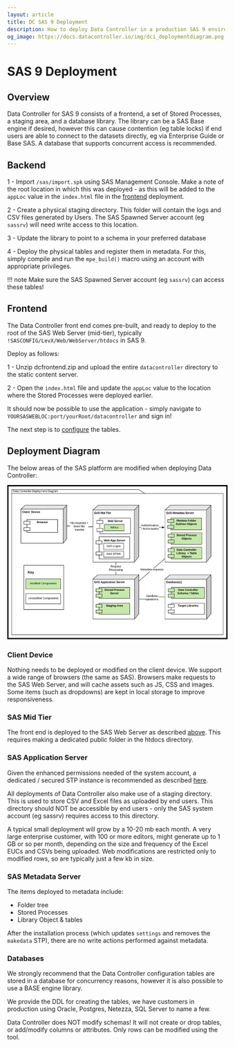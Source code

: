 ```yaml
---
layout: article
title: DC SAS 9 Deployment
description: How to deploy Data Controller in a production SAS 9 environment
og_image: https://docs.datacontroller.io/img/dci_deploymentdiagram.png
---
```


# SAS 9 Deployment

## Overview
Data Controller for SAS 9 consists of a frontend, a set of Stored Processes, a staging area, and a database library.  The library can be a SAS Base engine if desired, however this can cause contention (eg table locks) if end users are able to connect to the datasets directly, eg via Enterprise Guide or Base SAS.
A database that supports concurrent access is recommended.

## Backend

1 - Import `/sas/import.spk` using SAS Management Console.  Make a note of the root location in which this was deployed - as this will be added to the `appLoc` value in the `index.html` file in the [frontend](#frontend) deployment.

2 - Create a physical staging directory.  This folder will contain the logs and CSV files generated by Users.  The SAS Spawned Server account (eg `sassrv`) will need write access to this location.

3 - Update the library to point to a schema in your preferred database

4 - Deploy the physical tables and register them in metadata.  For this, simply compile and run the `mpe_build()` macro using an  account with appropriate privileges.

!!! note
    Make sure the SAS Spawned Server account (eg `sassrv`) can access these tables!

## Frontend
The Data Controller front end comes pre-built, and ready to deploy to the root of the SAS Web Server (mid-tier), typically `!SASCONFIG/LevX/Web/WebServer/htdocs` in SAS 9.

Deploy as follows:

1 - Unzip dcfrontend.zip and upload the entire `datacontroller` directory to the static content server.

2 - Open the `index.html` file and update the `appLoc` value to the location where the Stored Processes were deployed earlier. 

It should now be possible to use the application - simply navigate to `YOURSASWEBLOC:port/yourRoot/datacontroller` and sign in!

The next step is to [configure](dcc-tables.md) the tables.

## Deployment Diagram

The below areas of the SAS platform are modified when deploying Data Controller:

<img src="/img/dci_deploymentdiagram.svg" height="350" style="border:3px solid black" >

### Client Device

Nothing needs to be deployed or modified on the client device.  We support a wide range of browsers (the same as SAS).  Browsers make requests to the SAS Web Server, and will cache assets such as JS, CSS and images.  Some items (such as dropdowns) are kept in local storage to improve responsiveness.

### SAS Mid Tier

The front end is deployed to the SAS Web Server as described [above](/dci-deploysas9/#frontend).  This requires making a dedicated public folder in the htdocs directory.  

### SAS Application Server

Given the enhanced permissions needed of the system account, a dedicated / secured STP instance is recommended as described [here](/dci-stpinstance).

All deployments of Data Controller also make use of a staging directory.  This is used to store CSV and Excel files as uploaded by end users.  This directory should NOT be accessible by end users - only the SAS system account (eg sassrv) requires access to this directory.

A typical small deployment will grow by a 10-20 mb each month.  A very large enterprise customer, with 100 or more editors, might generate up to 1 GB or so per month, depending on the size and frequency of the Excel EUCs and CSVs being uploaded.  Web modifications are restricted only to modified rows, so are typically just a few kb in size.

### SAS Metadata Server

The items deployed to metadata include:

 * Folder tree
 * Stored Processes
 * Library Object & tables

 After the installation process (which updates `settings` and removes the `makedata` STP), there are no write actions performed against metadata.

### Databases

We strongly recommend that the Data Controller configuration tables are stored in a database for concurrency reasons, however it is also possible to use a BASE engine library.

We provide the DDL for creating the tables, we have customers in production using Oracle, Postgres, Netezza, SQL Server to name a few.

Data Controller does NOT modify schemas! It will not create or drop tables, or add/modify columns or attributes.  Only rows can be modified using the tool.

